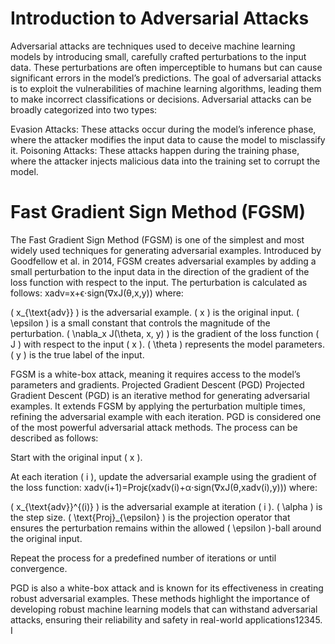 # Introduction to Adversarial Attacks
Adversarial attacks are techniques used to deceive machine learning models by introducing small, carefully crafted perturbations to the input data. These perturbations are often imperceptible to humans but can cause significant errors in the model’s predictions. The goal of adversarial attacks is to exploit the vulnerabilities of machine learning algorithms, leading them to make incorrect classifications or decisions.
Adversarial attacks can be broadly categorized into two types:

Evasion Attacks: These attacks occur during the model’s inference phase, where the attacker modifies the input data to cause the model to misclassify it.
Poisoning Attacks: These attacks happen during the training phase, where the attacker injects malicious data into the training set to corrupt the model.

# Fast Gradient Sign Method (FGSM)
The Fast Gradient Sign Method (FGSM) is one of the simplest and most widely used techniques for generating adversarial examples. Introduced by Goodfellow et al. in 2014, FGSM creates adversarial examples by adding a small perturbation to the input data in the direction of the gradient of the loss function with respect to the input. The perturbation is calculated as follows:
xadv​=x+ϵ⋅sign(∇x​J(θ,x,y))
where:

( x_{\text{adv}} ) is the adversarial example.
( x ) is the original input.
( \epsilon ) is a small constant that controls the magnitude of the perturbation.
( \nabla_x J(\theta, x, y) ) is the gradient of the loss function ( J ) with respect to the input ( x ).
( \theta ) represents the model parameters.
( y ) is the true label of the input.

FGSM is a white-box attack, meaning it requires access to the model’s parameters and gradients.
Projected Gradient Descent (PGD)
Projected Gradient Descent (PGD) is an iterative method for generating adversarial examples. It extends FGSM by applying the perturbation multiple times, refining the adversarial example with each iteration. PGD is considered one of the most powerful adversarial attack methods. The process can be described as follows:


Start with the original input ( x ).


At each iteration ( i ), update the adversarial example using the gradient of the loss function:
xadv(i+1)​=Projϵ​(xadv(i)​+α⋅sign(∇x​J(θ,xadv(i)​,y)))
where:

( x_{\text{adv}}^{(i)} ) is the adversarial example at iteration ( i ).
( \alpha ) is the step size.
( \text{Proj}_{\epsilon} ) is the projection operator that ensures the perturbation remains within the allowed ( \epsilon )-ball around the original input.



Repeat the process for a predefined number of iterations or until convergence.


PGD is also a white-box attack and is known for its effectiveness in creating robust adversarial examples.
These methods highlight the importance of developing robust machine learning models that can withstand adversarial attacks, ensuring their reliability and safety in real-world applications12345.
I
